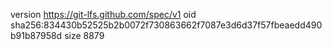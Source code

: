 version https://git-lfs.github.com/spec/v1
oid sha256:834430b52525b2b0072f730863662f7087e3d6d37f57fbeaedd490b91b87958d
size 8879
